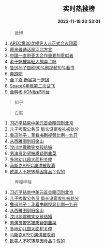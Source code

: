<div align="center"><h2>实时热搜榜</h2><h4>2023-11-18 20:53:01</h4></div>

> 微博  

1. [APEC第30次领导人非正式会议闭幕](https://s.weibo.com/weibo?q=%23APEC%E7%AC%AC30%E6%AC%A1%E9%A2%86%E5%AF%BC%E4%BA%BA%E9%9D%9E%E6%AD%A3%E5%BC%8F%E4%BC%9A%E8%AE%AE%E9%97%AD%E5%B9%95%23&t=31&band_rank=1&Refer=top)<br />
2. [原来普通话是河北方言](https://s.weibo.com/weibo?q=%23%E5%8E%9F%E6%9D%A5%E6%99%AE%E9%80%9A%E8%AF%9D%E6%98%AF%E6%B2%B3%E5%8C%97%E6%96%B9%E8%A8%80%23&t=31&band_rank=2&Refer=top)<br />
3. [中国一直是亚太合作重要的贡献者](https://s.weibo.com/weibo?q=%23%E4%B8%AD%E5%9B%BD%E4%B8%80%E7%9B%B4%E6%98%AF%E4%BA%9A%E5%A4%AA%E5%90%88%E4%BD%9C%E9%87%8D%E8%A6%81%E7%9A%84%E8%B4%A1%E7%8C%AE%E8%80%85%23&t=31&band_rank=3&Refer=top)<br />
4. [老干妈被年轻人抛弃了吗](https://s.weibo.com/weibo?q=%23%E8%80%81%E5%B9%B2%E5%A6%88%E8%A2%AB%E5%B9%B4%E8%BD%BB%E4%BA%BA%E6%8A%9B%E5%BC%83%E4%BA%86%E5%90%97%23&t=31&band_rank=4&Refer=top)<br />
5. [鲁迅孙子自称90%刷视频10%看书](https://s.weibo.com/weibo?q=%23%E9%B2%81%E8%BF%85%E5%AD%99%E5%AD%90%E8%87%AA%E7%A7%B090%25%E5%88%B7%E8%A7%86%E9%A2%9110%25%E7%9C%8B%E4%B9%A6%23&t=31&band_rank=5&Refer=top)<br />
6. [奔跑吧](https://s.weibo.com/weibo?q=%E5%A5%94%E8%B7%91%E5%90%A7&t=31&band_rank=6&Refer=top)<br />
7. [金子涵 断层第一退团](https://s.weibo.com/weibo?q=%E9%87%91%E5%AD%90%E6%B6%B5%20%E6%96%AD%E5%B1%82%E7%AC%AC%E4%B8%80%E9%80%80%E5%9B%A2&t=31&band_rank=7&Refer=top)<br />
8. [SpaceX星舰第二次试飞](https://s.weibo.com/weibo?q=%23SpaceX%E6%98%9F%E8%88%B0%E7%AC%AC%E4%BA%8C%E6%AC%A1%E8%AF%95%E9%A3%9E%23&t=31&band_rank=8&Refer=top)<br />
9. [金韩彬iKON世纪同台](https://s.weibo.com/weibo?q=%23%E9%87%91%E9%9F%A9%E5%BD%ACiKON%E4%B8%96%E7%BA%AA%E5%90%8C%E5%8F%B0%23&t=31&band_rank=9&Refer=top)<br />

> 知乎  


> 百度  

1. [习近平结束中美元首会晤回到北京](https://www.baidu.com/s?wd=%E4%B9%A0%E8%BF%91%E5%B9%B3%E7%BB%93%E6%9D%9F%E4%B8%AD%E7%BE%8E%E5%85%83%E9%A6%96%E4%BC%9A%E6%99%A4%E5%9B%9E%E5%88%B0%E5%8C%97%E4%BA%AC&sa=fyb_news&rsv_dl=fyb_news)<br />
2. [儿子考取公务员 局长设宴收礼被处分](https://www.baidu.com/s?wd=%E5%84%BF%E5%AD%90%E8%80%83%E5%8F%96%E5%85%AC%E5%8A%A1%E5%91%98+%E5%B1%80%E9%95%BF%E8%AE%BE%E5%AE%B4%E6%94%B6%E7%A4%BC%E8%A2%AB%E5%A4%84%E5%88%86&sa=fyb_news&rsv_dl=fyb_news)<br />
3. [鲁迅孙子：我看书刷视频比例一九开](https://www.baidu.com/s?wd=%E9%B2%81%E8%BF%85%E5%AD%99%E5%AD%90%EF%BC%9A%E6%88%91%E7%9C%8B%E4%B9%A6%E5%88%B7%E8%A7%86%E9%A2%91%E6%AF%94%E4%BE%8B%E4%B8%80%E4%B9%9D%E5%BC%80&sa=fyb_news&rsv_dl=fyb_news)<br />
4. [从西雅图到旧金山](https://www.baidu.com/s?wd=%E4%BB%8E%E8%A5%BF%E9%9B%85%E5%9B%BE%E5%88%B0%E6%97%A7%E9%87%91%E5%B1%B1&sa=fyb_news&rsv_dl=fyb_news)<br />
5. [汶川地震微笑女孩结婚](https://www.baidu.com/s?wd=%E6%B1%B6%E5%B7%9D%E5%9C%B0%E9%9C%87%E5%BE%AE%E7%AC%91%E5%A5%B3%E5%AD%A9%E7%BB%93%E5%A9%9A&sa=fyb_news&rsv_dl=fyb_news)<br />
6. [男演员带货被质疑割韭菜](https://www.baidu.com/s?wd=%E7%94%B7%E6%BC%94%E5%91%98%E5%B8%A6%E8%B4%A7%E8%A2%AB%E8%B4%A8%E7%96%91%E5%89%B2%E9%9F%AD%E8%8F%9C&sa=fyb_news&rsv_dl=fyb_news)<br />
7. [多地幼儿园大面积关停](https://www.baidu.com/s?wd=%E5%A4%9A%E5%9C%B0%E5%B9%BC%E5%84%BF%E5%9B%AD%E5%A4%A7%E9%9D%A2%E7%A7%AF%E5%85%B3%E5%81%9C&sa=fyb_news&rsv_dl=fyb_news)<br />
8. [马斯克APEC演讲被取消](https://www.baidu.com/s?wd=%E9%A9%AC%E6%96%AF%E5%85%8BAPEC%E6%BC%94%E8%AE%B2%E8%A2%AB%E5%8F%96%E6%B6%88&sa=fyb_news&rsv_dl=fyb_news)<br />
9. [欧美人不吃转基因食品？假的](https://www.baidu.com/s?wd=%E6%AC%A7%E7%BE%8E%E4%BA%BA%E4%B8%8D%E5%90%83%E8%BD%AC%E5%9F%BA%E5%9B%A0%E9%A3%9F%E5%93%81%EF%BC%9F%E5%81%87%E7%9A%84&sa=fyb_news&rsv_dl=fyb_news)<br />

> 哔哩哔哩  

1. [习近平结束中美元首会晤回到北京](https://www.baidu.com/s?wd=%E4%B9%A0%E8%BF%91%E5%B9%B3%E7%BB%93%E6%9D%9F%E4%B8%AD%E7%BE%8E%E5%85%83%E9%A6%96%E4%BC%9A%E6%99%A4%E5%9B%9E%E5%88%B0%E5%8C%97%E4%BA%AC&sa=fyb_news&rsv_dl=fyb_news)<br />
2. [儿子考取公务员 局长设宴收礼被处分](https://www.baidu.com/s?wd=%E5%84%BF%E5%AD%90%E8%80%83%E5%8F%96%E5%85%AC%E5%8A%A1%E5%91%98+%E5%B1%80%E9%95%BF%E8%AE%BE%E5%AE%B4%E6%94%B6%E7%A4%BC%E8%A2%AB%E5%A4%84%E5%88%86&sa=fyb_news&rsv_dl=fyb_news)<br />
3. [鲁迅孙子：我看书刷视频比例一九开](https://www.baidu.com/s?wd=%E9%B2%81%E8%BF%85%E5%AD%99%E5%AD%90%EF%BC%9A%E6%88%91%E7%9C%8B%E4%B9%A6%E5%88%B7%E8%A7%86%E9%A2%91%E6%AF%94%E4%BE%8B%E4%B8%80%E4%B9%9D%E5%BC%80&sa=fyb_news&rsv_dl=fyb_news)<br />
4. [从西雅图到旧金山](https://www.baidu.com/s?wd=%E4%BB%8E%E8%A5%BF%E9%9B%85%E5%9B%BE%E5%88%B0%E6%97%A7%E9%87%91%E5%B1%B1&sa=fyb_news&rsv_dl=fyb_news)<br />
5. [汶川地震微笑女孩结婚](https://www.baidu.com/s?wd=%E6%B1%B6%E5%B7%9D%E5%9C%B0%E9%9C%87%E5%BE%AE%E7%AC%91%E5%A5%B3%E5%AD%A9%E7%BB%93%E5%A9%9A&sa=fyb_news&rsv_dl=fyb_news)<br />
6. [男演员带货被质疑割韭菜](https://www.baidu.com/s?wd=%E7%94%B7%E6%BC%94%E5%91%98%E5%B8%A6%E8%B4%A7%E8%A2%AB%E8%B4%A8%E7%96%91%E5%89%B2%E9%9F%AD%E8%8F%9C&sa=fyb_news&rsv_dl=fyb_news)<br />
7. [多地幼儿园大面积关停](https://www.baidu.com/s?wd=%E5%A4%9A%E5%9C%B0%E5%B9%BC%E5%84%BF%E5%9B%AD%E5%A4%A7%E9%9D%A2%E7%A7%AF%E5%85%B3%E5%81%9C&sa=fyb_news&rsv_dl=fyb_news)<br />
8. [马斯克APEC演讲被取消](https://www.baidu.com/s?wd=%E9%A9%AC%E6%96%AF%E5%85%8BAPEC%E6%BC%94%E8%AE%B2%E8%A2%AB%E5%8F%96%E6%B6%88&sa=fyb_news&rsv_dl=fyb_news)<br />
9. [欧美人不吃转基因食品？假的](https://www.baidu.com/s?wd=%E6%AC%A7%E7%BE%8E%E4%BA%BA%E4%B8%8D%E5%90%83%E8%BD%AC%E5%9F%BA%E5%9B%A0%E9%A3%9F%E5%93%81%EF%BC%9F%E5%81%87%E7%9A%84&sa=fyb_news&rsv_dl=fyb_news)<br />
